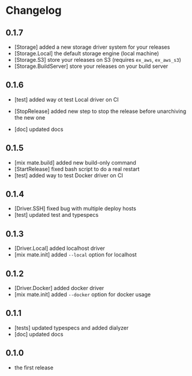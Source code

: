 # Changelog

## 0.1.7
  * [Storage] added a new storage driver system for your releases
  * [Storage.Local] the default storage engine (local machine)
  * [Storage.S3] store your releases on S3 (requires `ex_aws`, `ex_aws_s3`)
  * [Storage.BuildServer] store your releases on your build server

## 0.1.6
  * [test] added way ot test Local driver on CI
  - [StopRelease] added new step to stop the release before unarchiving the new one
  * [doc] updated docs

## 0.1.5
  * [mix mate.build] added new build-only command
  * [StartRelease] fixed bash script to do a real restart
  * [test] added way to test Docker driver on CI

## 0.1.4
  * [Driver.SSH] fixed bug with multiple deploy hosts
  * [test] updated test and typespecs

## 0.1.3
  * [Driver.Local] added localhost driver
  * [mix mate.init] added `--local` option for localhost

## 0.1.2
  * [Driver.Docker] added docker driver
  * [mix mate.init] added `--docker` option for docker usage

## 0.1.1
  * [tests] updated typespecs and added dialyzer
  * [doc] updated docs

## 0.1.0
  * the first release
